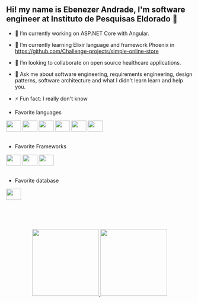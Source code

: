 ## Hi! my name is Ebenezer Andrade, I'm software engineer at Instituto de Pesquisas Eldorado  👋

- 🔭 I’m currently working on ASP.NET Core with Angular. 
- 🌱 I’m currently learning Elixir language and framework Phoenix in https://github.com/Challenge-projects/simple-online-store
- 👯 I’m looking to collaborate on open source healthcare applications.
- 💬 Ask me about software engineering, requirements engineering, design patterns, software architecture and what I didn't learn learn and help you. 
- ⚡ Fun fact: I really don't know

- Favorite languages
<div style="display: inline_block">
  <img align="center" height="30" width="40" src="https://cdn.jsdelivr.net/gh/devicons/devicon/icons/c/c-original.svg" />
  <img align="center" height="30" width="40" src="https://cdn.jsdelivr.net/gh/devicons/devicon/icons/cplusplus/cplusplus-original.svg" />
  <img align="center" height="30" width="40" src="https://cdn.jsdelivr.net/gh/devicons/devicon/icons/csharp/csharp-plain.svg" />
  <img align="center" height="30" width="40" src="https://cdn.jsdelivr.net/gh/devicons/devicon/icons/java/java-original-wordmark.svg" />
  <img align="center" height="30" width="40" src="https://cdn.jsdelivr.net/gh/devicons/devicon/icons/javascript/javascript-original.svg" />
  <img align="center" height="30" width="40" src="https://cdn.jsdelivr.net/gh/devicons/devicon/icons/python/python-original.svg" />
  <br></br>
</div>

- Favorite Frameworks
<div style="display: inline_block">
  <img align="center" height="30" width="40" src="https://cdn.jsdelivr.net/gh/devicons/devicon/icons/dotnetcore/dotnetcore-original.svg" />
  <img align="center" height="30" width="40" src="https://cdn.jsdelivr.net/gh/devicons/devicon/icons/spring/spring-original-wordmark.svg" />
  <img align="center" height="30" width="40" src="https://cdn.jsdelivr.net/gh/devicons/devicon/icons/angularjs/angularjs-original.svg" />
  <br></br>
</div>

- Favorite database
<div style="display: inline_block">
  <img align="center" height="30" width="40" src="https://cdn.jsdelivr.net/gh/devicons/devicon/icons/postgresql/postgresql-original-wordmark.svg" />
  <br></br>
</div>

<br></br>

<div align="center">
  <a href="https://github.com/ebenezerandrade">
  <img height="180em" src="https://github-readme-stats.vercel.app/api?username=ebenezerandrade&show_icons=true&theme=dark&include_all_commits=true&count_private=true"/>
  <img height="180em" src="https://github-readme-stats.vercel.app/api/top-langs/?username=ebenezerandrade&layout=compact&langs_count=7&theme=dark"/>  
</div>

 
